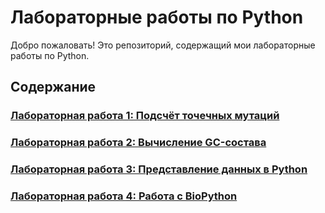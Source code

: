 # Лабораторные работы по Python

Добро пожаловать! Это репозиторий, содержащий мои лабораторные работы по Python. 

## Содержание

###   [Лабораторная работа 1: Подсчёт точечных мутаций](labs/lab1/lab1.md)
###   [Лабораторная работа 2: Вычисление GC-состава](labs/lab2/lab2.md)
###   [Лабораторная работа 3: Представление данных в Python](labs/lab3/lab3.md)
###   [Лабораторная работа 4: Работа с BioPython](labs/lab4/lab4.md)
